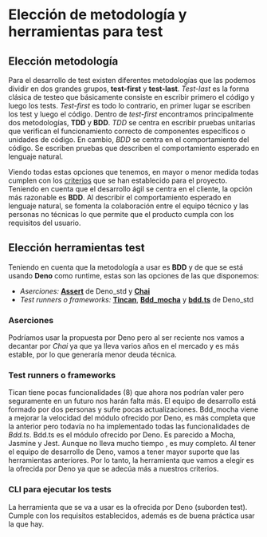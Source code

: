 # Elección de metodología y herramientas para test

## Elección metodología 

Para el desarrollo de test existen diferentes metodologías que las podemos dividir en dos grandes grupos, **test-first** y **test-last**. *Test-last* es la forma clásica de testeo que básicamente consiste en escribir primero el código y luego los tests. *Test-first* es todo lo contrario, en primer lugar se escriben los test y luego el código. Dentro de *test-first* encontramos principalmente dos metodologías, **TDD** y **BDD**. *TDD* se centra en escribir pruebas unitarias que verifican el funcionamiento correcto de componentes específicos o unidades de código. En cambio, *BDD* se centra en el comportamiento del código. Se escriben pruebas que describen el comportamiento esperado en lenguaje natural. 

Viendo todas estas opciones que tenemos, en mayor o menor medida todas cumplen con los [criterios](./criterios.md) que se han establecido para el proyecto. 
Teniendo en cuenta que el desarrollo ágil se centra en el cliente, la opción más razonable es **BDD**. Al describir el comportamiento esperado en lenguaje natural, se fomenta la colaboración entre el equipo técnico y las personas no técnicas lo que permite que el producto cumpla con los requisitos del usuario. 

## Elección herramientas test

Teniendo en cuenta que la metodología a usar es **BDD** y de que se está usando **Deno** como runtime, estas son las opciones de las que disponemos:

- *Aserciones:* [**Assert**](https://deno.land/std@0.204.0/assert/mod.ts) de Deno_std y [**Chai**](https://deno.land/x/chai@v5.0.0)
- *Test runners o frameworks:* [**Tincan**](https://deno.land/x/tincan@1.0.2), [**Bdd_mocha**](https://deno.land/x/deno_mocha@0.3.1) y [**bdd.ts**](https://deno.land/std@0.204.0/testing/bdd.ts) de Deno_std

### Aserciones

Podríamos usar la propuesta por Deno pero al ser reciente nos vamos a decantar por *Chai* ya que ya lleva varios años en el mercado y es más estable, por lo que generaría menor deuda técnica. 

### Test runners o frameworks

Tican tiene pocas funcionalidades (8) que ahora nos podrían valer pero seguramente en un futuro nos harán falta más. El equipo de desarrollo está formado por dos personas y sufre pocas actualizaciones. 
Bdd_mocha viene a mejorar la velocidad del módulo ofrecido por Deno, es más completa que la anterior pero todavía no ha implementado todas las funcionalidades de *Bdd.ts*.
Bdd.ts es el módulo ofrecido por Deno. Es parecido a Mocha, Jasmine y Jest. Aunque no lleva mucho tiempo , es muy completo. Al tener el equipo de desarrollo de Deno, vamos a tener mayor suporte que las herramientas anteriores.  Por lo tanto, la herramienta que vamos a elegir es la ofrecida por Deno ya que se adecúa más a nuestros criterios.

### CLI para ejecutar los tests

La herramienta que se va a usar es la ofrecida por Deno (suborden test). Cumple con los requisitos establecidos, además es de buena práctica usar la que hay. 
